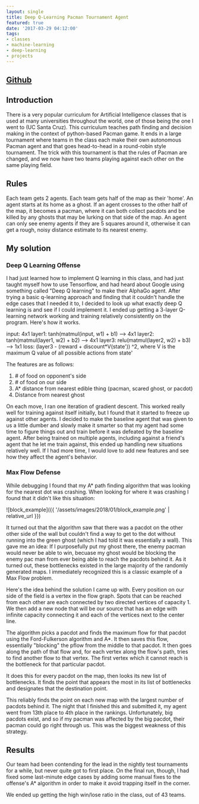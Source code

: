 ```yaml
---
layout: single
title: Deep Q-Learning Pacman Tournament Agent
featured: true
date: '2017-03-29 04:12:00'
tags:
- classes
- machine-learning
- deep-learning
- projects
---
```


## [Github](https://github.com/jaredjxyz/Pacman-Tournament-Agent)

## Introduction

There is a very popular curriculum for Artificial Intelligence classes that is used at many universities throughout the world, one of those being the one I went to (UC Santa Cruz). This curriculum teaches path finding and decision making in the context of python-based Pacman game. It ends in a large tournament where teams in the class each make their own autonomous Pacman agent and that goes head-to-head in a round-robin style tournament. The trick with this tournament is that the rules of Pacman are changed, and we now have two teams playing against each other on the same playing field.

## Rules

Each team gets 2 agents. Each team gets half of the map as their 'home'. An agent starts at its home as a ghost. If an agent crosses to the other half of the map, it becomes a pacman, where it can both collect pacdots and be killed by any ghosts that may be lurking on that side of the map. An agent can only see enemy agents if they are 5 squares around it, otherwise it can get a rough, noisy distance estimate to its nearest enemy.

## My solution

### Deep Q Learning Offense

I had just learned how to implement Q learning in this class, and had just taught myself how to use Tensorflow, and had heard about Google using something called "Deep Q learning" to make their AlphaGo agent. After trying a basic q-learning approach and finding that it couldn't handle the edge cases that I needed it to, I decided to look up what exactly deep Q learning is and see if I could implement it. I ended up getting a 3-layer Q-learning network working and training relatively consistently on the program. Here's how it works.

input: 4x1 
layer1: tanh(matmul(input, w1) + b1) --> 4x1 
layer2: tanh(matmul(layer1, w2) + b2) --> 4x1 
layer3: relu(matmul(layer2, w2) + b3) --> 1x1 
loss: (layer3 - (reward + discount*V(state')) ^2, where V is the maximum Q value of all possible actions from state'

The features are as follows:
1. \# of food on opponent's side 
2. \# of food on our side 
3. A* distance from nearest edible thing (pacman, scared ghost, or pacdot) 
4. Distance from nearest ghost 

On each move, I ran one iteration of gradient descent. This worked really well for training against itself initially, but I found that it started to freeze up against other agents. I decided to make the baseline agent that was given to us a little dumber and slowly make it smarter so that my agent had some time to figure things out and train before it was defeated by the baseline agent. After being trained on multiple agents, including against a friend's agent that he let me train against, this ended up handling new situations relatively well. If I had more time, I would love to add new features and see how they affect the agent's behavior.

### Max Flow Defense

While debugging I found that my A* path finding algorithm that was looking for the nearest dot was crashing. When looking for where it was crashing I found that it didn't like this situation:

![block_example]({{ '/assets/images/2018/01/block_example.png' | relative_url }})

It turned out that the algorithm saw that there was a pacdot on the other other side of the wall but couldn't find a way to get to the dot without running into the green ghost (which I had told it was essentially a wall). This gave me an idea: If I purposefully put my ghost there, the enemy pacman would never be able to win, becuase my ghost would be blocking the enemy pac man from ever being able to reach the pacdots behind it. As it turned out, these bottlenecks existed in the large majority of the randomly generated maps. I immediately recognized this is a classic example of a Max Flow problem.

Here's the idea behind the solution I came up with. Every position on our side of the field is a vertex in the flow graph. Spots that can be reached from each other are each connected by two directed vertices of capacity 1. We then add a new node that will be our source that has an edge with infinite capacity connecting it and each of the vertices next to the center line.

The algorithm picks a pacdot and finds the maximum flow for that pacdot using the Ford-Fulkerson algorithm and A*. It then saves this flow, essentially "blocking" the pflow from the middle to that pacdot. It then goes along the path of that flow and, for each vertex along the flow's path, tries to find another flow to that vertex. The first vertex which it cannot reach is the bottleneck for that particular pacdot.

It does this for every pacdot on the map, then looks its new list of bottlenecks. It finds the point that appears the most in its list of bottlenecks and designates that the destination point.

This reliably finds the point on each new map with the largest number of pacdots behind it. The night that I finished this and submitted it, my agent went from 13th place to 4th place in the rankings. Unfortunately, big pacdots exist, and so if my pacman was affected by the big pacdot, their pacman could go right through us. This was the biggest weakness of this strategy.

## Results

Our team had been contending for the lead in the nightly test tournaments for a while, but never quite got to first place. On the final run, though, I had fixed some last-minute edge cases by adding some manual fixes to the offense's A* algorithm in order to make it avoid trapping itself in the corner.

We ended up getting the high win/lose ratio in the class, out of 43 teams.
